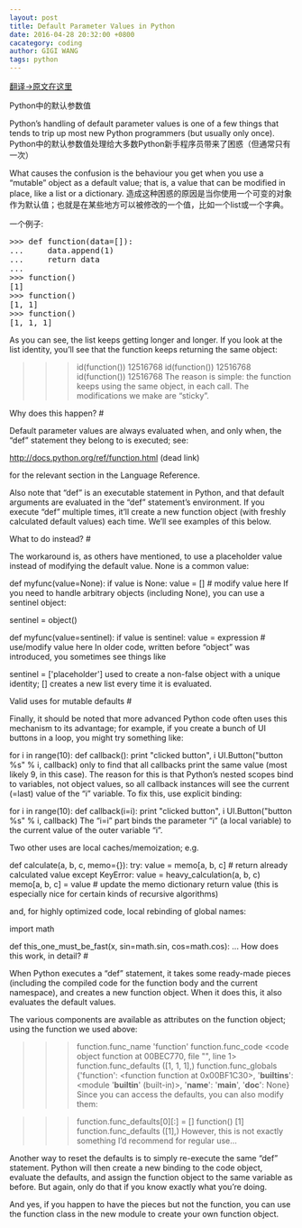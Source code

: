 ```yaml
---
layout: post
title: Default Parameter Values in Python
date: 2016-04-28 20:32:00 +0800
cacategory: coding
author: GIGI WANG
tags: python
---
```

[翻译->原文在这里](http://effbot.org/zone/default-values.htm)


Python中的默认参数值
 
Python’s handling of default parameter values is one of a few things that tends to trip up most new Python programmers (but usually only once).
Python中的默认参数值处理给大多数Python新手程序员带来了困惑（但通常只有一次）

What causes the confusion is the behaviour you get when you use a “mutable” object as a default value; that is, a value that can be modified in place, like a list or a dictionary.
造成这种困惑的原因是当你使用一个可变的对象作为默认值；也就是在某些地方可以被修改的一个值，比如一个list或一个字典。

一个例子:
<pre>
>>> def function(data=[]):
...     data.append(1)
...     return data
...
>>> function()
[1]
>>> function()
[1, 1]
>>> function()
[1, 1, 1]
</pre>

As you can see, the list keeps getting longer and longer. If you look at the list identity, you’ll see that the function keeps returning the same object:

>>> id(function())
12516768
>>> id(function())
12516768
>>> id(function())
12516768
The reason is simple: the function keeps using the same object, in each call. The modifications we make are “sticky”.

Why does this happen? #

Default parameter values are always evaluated when, and only when, the “def” statement they belong to is executed; see:

http://docs.python.org/ref/function.html (dead link)

for the relevant section in the Language Reference.

Also note that “def” is an executable statement in Python, and that default arguments are evaluated in the “def” statement’s environment. If you execute “def” multiple times, it’ll create a new function object (with freshly calculated default values) each time. We’ll see examples of this below.

What to do instead? #

The workaround is, as others have mentioned, to use a placeholder value instead of modifying the default value. None is a common value:

def myfunc(value=None):
    if value is None:
        value = []
    # modify value here
If you need to handle arbitrary objects (including None), you can use a sentinel object:

sentinel = object()

def myfunc(value=sentinel):
    if value is sentinel:
        value = expression
    # use/modify value here
In older code, written before “object” was introduced, you sometimes see things like

sentinel = ['placeholder']
used to create a non-false object with a unique identity; [] creates a new list every time it is evaluated.

Valid uses for mutable defaults #

Finally, it should be noted that more advanced Python code often uses this mechanism to its advantage; for example, if you create a bunch of UI buttons in a loop, you might try something like:

for i in range(10):
    def callback():
        print "clicked button", i
    UI.Button("button %s" % i, callback)
only to find that all callbacks print the same value (most likely 9, in this case). The reason for this is that Python’s nested scopes bind to variables, not object values, so all callback instances will see the current (=last) value of the “i” variable. To fix this, use explicit binding:

for i in range(10):
    def callback(i=i):
        print "clicked button", i
    UI.Button("button %s" % i, callback)
The “i=i” part binds the parameter “i” (a local variable) to the current value of the outer variable “i”.

Two other uses are local caches/memoization; e.g.


def calculate(a, b, c, memo={}):
    try:
        value = memo[a, b, c] # return already calculated value
    except KeyError:
        value = heavy_calculation(a, b, c)
        memo[a, b, c] = value # update the memo dictionary
    return value
(this is especially nice for certain kinds of recursive algorithms)

and, for highly optimized code, local rebinding of global names:

import math

def this_one_must_be_fast(x, sin=math.sin, cos=math.cos):
    ...
How does this work, in detail? #

When Python executes a “def” statement, it takes some ready-made pieces (including the compiled code for the function body and the current namespace), and creates a new function object. When it does this, it also evaluates the default values.

The various components are available as attributes on the function object; using the function we used above:

>>> function.func_name
'function'
>>> function.func_code
<code object function at 00BEC770, file "<stdin>", line 1>
>>> function.func_defaults
([1, 1, 1],)
>>> function.func_globals
{'function': <function function at 0x00BF1C30>,
'__builtins__': <module '__builtin__' (built-in)>,
'__name__': '__main__', '__doc__': None}
Since you can access the defaults, you can also modify them:

>>> function.func_defaults[0][:] = []
>>> function()
[1]
>>> function.func_defaults
([1],)
However, this is not exactly something I’d recommend for regular use…

Another way to reset the defaults is to simply re-execute the same “def” statement. Python will then create a new binding to the code object, evaluate the defaults, and assign the function object to the same variable as before. But again, only do that if you know exactly what you’re doing.

And yes, if you happen to have the pieces but not the function, you can use the function class in the new module to create your own function object.